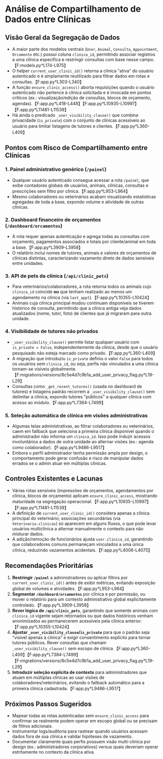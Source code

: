 # Análise de Compartilhamento de Dados entre Clínicas

## Visão Geral da Segregação de Dados
- A maior parte dos modelos centrais (`User`, `Animal`, `Consulta`, `Appointment`, `Orcamento` etc.) possui coluna `clinica_id`, permitindo associar registros a uma clínica específica e restringir consultas com base nesse campo.【F:models.py†L174-L975】
- O helper `current_user_clinic_id()` retorna a clínica "ativa" do usuário autenticado e é amplamente reutilizado para filtrar dados em rotas e consultas.【F:app.py†L303-L340】
- A função `ensure_clinic_access()` aborta requisições quando o usuário autenticado não pertence à clínica solicitada e é invocada em pontos críticos (ex.: visualização/edição de consultas, blocos de orçamento, agendas).【F:app.py†L418-L448】【F:app.py†L10935-L10997】【F:app.py†L11481-L11539】
- Há ainda o predicado `_user_visibility_clause()` que combina privacidade (`is_private`) com o conjunto de clínicas acessíveis ao usuário para limitar listagens de tutores e clientes.【F:app.py†L360-L409】

## Pontos com Risco de Compartilhamento entre Clínicas

### 1. Painel administrativo genérico (`/painel`)
- Qualquer usuário autenticado consegue acessar a rota `/painel`, que exibe contadores globais de usuários, animais, clínicas, consultas e prescrições sem filtro por clínica.【F:app.py†L953-L964】
- Mesmo colaboradores ou veterinários acabam visualizando estatísticas agregadas de toda a base, expondo volume e atividade de outras clínicas.

### 2. Dashboard financeiro de orçamentos (`/dashboard/orcamentos`)
- A rota requer apenas autenticação e agrega todas as consultas com orçamento, pagamentos associados e totais por cliente/animal em toda a base.【F:app.py†L3909-L3958】
- O relatório inclui nomes de tutores, animais e valores de orçamentos de clínicas distintas, caracterizando vazamento direto de dados sensíveis entre unidades.

### 3. API de pets da clínica (`/api/clinic_pets`)
- Para veterinários/colaboradores, a rota retorna todos os animais cujo `clinica_id` coincide **ou** que tenham realizado ao menos um agendamento na clínica (via `last_appt`).【F:app.py†L10355-L10424】
- Animais cuja clínica principal mudou continuam disponíveis se tiverem histórico de consulta, permitindo que a clínica antiga veja dados atualizados (nome, tutor, foto) de clientes que já migraram para outra unidade.

### 4. Visibilidade de tutores não privados
- `_user_visibility_clause()` permite listar qualquer usuário com `is_private = False`, independentemente da clínica, desde que o usuário pesquisado não esteja marcado como privado.【F:app.py†L360-L409】
- A migração que introduziu `is_private` definiu o valor `False` para todos os usuários sem `clinica_id`, ou seja, perfis não vinculados a uma clínica tornam-se visíveis globalmente.【F:migrations/versions/8c5e4d7c9b1a_add_user_privacy_flag.py†L19-L29】
- Consultas como `_get_recent_tutores()` (usada no dashboard de tutores) e listagens padrão recorrem a `_user_visibility_clause()` sem delimitar a clínica, expondo tutores "públicos" a qualquer clínica com acesso ao módulo.【F:app.py†L7384-L7499】

### 5. Seleção automática de clínica em visões administrativas
- Algumas telas administrativas, ao filtrar colaboradores ou veterinários, caem em fallback que seleciona a primeira clínica disponível quando o administrador não informa um `clinica_id`. Isso pode induzir acessos involuntários a dados de outra unidade ao alternar visões (ex.: agenda como colaborador).【F:app.py†L9486-L9517】
- Embora o perfil administrador tenha permissão ampla por design, o comportamento pode gerar confusão e risco de manipular dados errados se o admin atuar em múltiplas clínicas.

## Controles Existentes e Lacunas
- Várias rotas sensíveis (impressões de orçamentos, agendamentos por clínica, blocos de orçamento) aplicam `ensure_clinic_access`, mostrando maturidade na segregação operacional.【F:app.py†L10935-L10997】【F:app.py†L11481-L11539】
- A definição de `current_user_clinic_id()` considera apenas a clínica principal do veterinário; associações secundárias (via `Veterinario.clinicas`) só aparecem em alguns fluxos, o que pode levar usuários multiclínica a alternar manualmente o contexto para não misturar dados.
- A adição/remoção de funcionários ajusta `user.clinica_id`, garantindo que colaboradores comuns permaneçam vinculados a uma única clínica, reduzindo vazamentos acidentais.【F:app.py†L4006-L4075】

## Recomendações Prioritárias
1. **Restringir `/painel`** a administradores ou aplicar filtros por `current_user_clinic_id()` antes de exibir métricas, evitando exposição global de volumes e atividades.【F:app.py†L953-L964】
2. **Segmentar `/dashboard/orcamentos`** por clínica e por permissão, ou mover o relatório para um contexto administrativo global explicitamente controlado.【F:app.py†L3909-L3958】
3. **Rever lógica de `/api/clinic_pets`**, garantindo que somente animais com `clinica_id` vigente sejam retornados ou que dados históricos venham anonimizados ao permanecerem acessíveis pela clínica anterior.【F:app.py†L10355-L10424】
4. **Ajustar `_user_visibility_clause`/`is_private`** para que o padrão seja "visível apenas à clínica" e exigir consentimento explícito para tornar tutores públicos. Rever consultas que chamam `_user_visibility_clause()` sem escopo de clínica.【F:app.py†L360-L409】【F:app.py†L7384-L7499】【F:migrations/versions/8c5e4d7c9b1a_add_user_privacy_flag.py†L19-L29】
5. **Introduzir seleção explícita de contexto** para administradores que atuam em múltiplas clínicas ao usar visões de colaboradores/veterinários, evitando o fallback automático para a primeira clínica cadastrada.【F:app.py†L9486-L9517】

## Próximos Passos Sugeridos
- Mapear todas as rotas autenticadas sem `ensure_clinic_access` para confirmar se realmente podem operar em escopo global ou se precisam de filtros adicionais.
- Instrumentar logs/auditoria para rastrear quando usuários acessam dados fora de sua clínica e validar hipóteses de vazamento.
- Documentar claramente quais perfis possuem visão multi-clínica por design (ex.: administradores corporativos) versus quais deveriam operar estritamente no contexto da clínica ativa.

